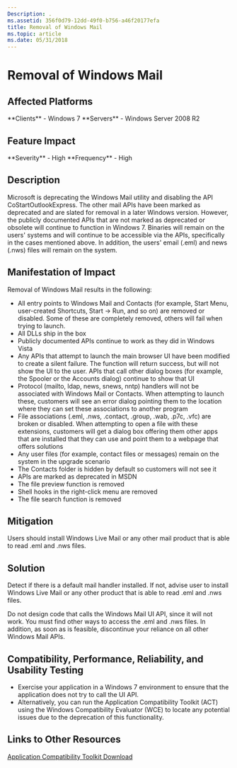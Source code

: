 ```yaml
---
Description: .
ms.assetid: 356f0d79-12dd-49f0-b756-a46f20177efa
title: Removal of Windows Mail
ms.topic: article
ms.date: 05/31/2018
---
```


# Removal of Windows Mail

## Affected Platforms

<dl> **Clients** - Windows 7  
**Servers** - Windows Server 2008 R2  
</dl>

## Feature Impact

<dl> **Severity** - High  
**Frequency** - High  
</dl>

## Description

Microsoft is deprecating the Windows Mail utility and disabling the API CoStartOutlookExpress. The other mail APIs have been marked as deprecated and are slated for removal in a later Windows version. However, the publicly documented APIs that are not marked as deprecated or obsolete will continue to function in Windows 7. Binaries will remain on the users' systems and will continue to be accessible via the APIs, specifically in the cases mentioned above. In addition, the users' email (.eml) and news (.nws) files will remain on the system.

## Manifestation of Impact

Removal of Windows Mail results in the following:

-   All entry points to Windows Mail and Contacts (for example, Start Menu, user-created Shortcuts, Start -> Run, and so on) are removed or disabled. Some of these are completely removed, others will fail when trying to launch.
-   All DLLs ship in the box
-   Publicly documented APIs continue to work as they did in Windows Vista
-   Any APIs that attempt to launch the main browser UI have been modified to create a silent failure. The function will return success, but will not show the UI to the user. APIs that call other dialog boxes (for example, the Spooler or the Accounts dialog) continue to show that UI
-   Protocol (mailto, ldap, news, snews, nntp) handlers will not be associated with Windows Mail or Contacts. When attempting to launch these, customers will see an error dialog pointing them to the location where they can set these associations to another program
-   File associations (.eml, .nws, .contact, .group, .wab, .p7c, .vfc) are broken or disabled. When attempting to open a file with these extensions, customers will get a dialog box offering them other apps that are installed that they can use and point them to a webpage that offers solutions
-   Any user files (for example, contact files or messages) remain on the system in the upgrade scenario
-   The Contacts folder is hidden by default so customers will not see it
-   APIs are marked as deprecated in MSDN
-   The file preview function is removed
-   Shell hooks in the right-click menu are removed
-   The file search function is removed

## Mitigation

Users should install Windows Live Mail or any other mail product that is able to read .eml and .nws files.

## Solution

Detect if there is a default mail handler installed. If not, advise user to install Windows Live Mail or any other product that is able to read .eml and .nws files.

Do not design code that calls the Windows Mail UI API, since it will not work. You must find other ways to access the .eml and .nws files. In addition, as soon as is feasible, discontinue your reliance on all other Windows Mail APIs.

## Compatibility, Performance, Reliability, and Usability Testing

-   Exercise your application in a Windows 7 environment to ensure that the application does not try to call the UI API.
-   Alternatively, you can run the Application Compatibility Toolkit (ACT) using the Windows Compatibility Evaluator (WCE) to locate any potential issues due to the deprecation of this functionality.

## Links to Other Resources

<dl>

[Application Compatibility Toolkit Download](https://docs.microsoft.com/windows-hardware/get-started/adk-install)  
</dl>

 

 



